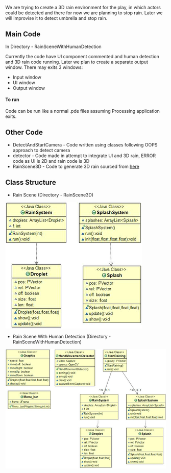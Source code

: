 We are trying to create a 3D rain environment for the play, in which actors could be detected and there for now we are planning to stop rain. Later we will improvise it to detect umbrella and stop rain.

## Main Code
In Directory - RainSceneWithHumanDetection

Currently the code have UI component commented and human detection and 3D rain code running. Later we plan to create a separate output window. There may exits 3 windows:
* Input window
* UI window
* Output window

#### To run
Code can be run like a normal .pde files assuming Processing application exits.

## Other Code
* DetectAndStartCamera - Code written using classes following OOPS approach to detect camera
* detector - Code made in attempt to integrate UI and 3D rain, ERROR code as UI is 2D and rain code is 3D
* RainScene3D - Code to generate 3D rain sourced from [here](https://discourse.processing.org/t/simple-3d-rain-simulation/10834)

## Class Structure 


* Rain Scene (Directory - RainScene3D)

![RainScene3D](RainScene3D/RainScene3DUML.jpg "RainScene3D")


* Rain Scene With Human Detection (Directory - RainSceneWithHumanDetection)

![RainScene3D](RainSceneWithHumanDetection/RainSceneWithHumanDetectionUML.jpg "RainSceneWithHumanDetection")